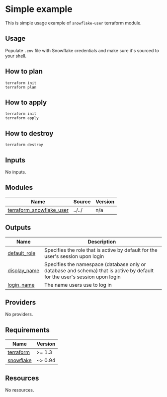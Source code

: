 # Simple example

This is simple usage example of `snowflake-user` terraform module.

## Usage
Populate `.env` file with Snowflake credentials and make sure it's sourced to your shell.

## How to plan

```shell
terraform init
terraform plan
```

## How to apply

```shell
terraform init
terraform apply
```

## How to destroy

```shell
terraform destroy
```

<!-- BEGIN_TF_DOCS -->




## Inputs

No inputs.

## Modules

| Name | Source | Version |
|------|--------|---------|
| <a name="module_terraform_snowflake_user"></a> [terraform\_snowflake\_user](#module\_terraform\_snowflake\_user) | ../../ | n/a |

## Outputs

| Name | Description |
|------|-------------|
| <a name="output_default_role"></a> [default\_role](#output\_default\_role) | Specifies the role that is active by default for the user's session upon login |
| <a name="output_display_name"></a> [display\_name](#output\_display\_name) | Specifies the namespace (database only or database and schema) that is active by default for the user's session upon login |
| <a name="output_login_name"></a> [login\_name](#output\_login\_name) | The name users use to log in |

## Providers

No providers.

## Requirements

| Name | Version |
|------|---------|
| <a name="requirement_terraform"></a> [terraform](#requirement\_terraform) | >= 1.3 |
| <a name="requirement_snowflake"></a> [snowflake](#requirement\_snowflake) | ~> 0.94 |

## Resources

No resources.
<!-- END_TF_DOCS -->
